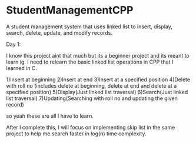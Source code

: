 # StudentManagementCPP
A student management system that uses linked list to insert, display, search, delete, update, and modify records.

Day 1:

I know this project aint that much but its a beginner project and its meant to learn ig.
I need to relearn the basic linked list operations in CPP that I learned in C.

1)Insert at beginning 
2)Insert at end
3)Insert at a specified position
4)Delete with roll no (includes delete at beginning, delete at end and delete at a specified position)
5)Display(Just linked list traversal)
6)Search(Just linked list traversal)
7)Updating(Searching with roll no and updating the given record)

so yeah these are all I have to learn.

After I complete this, I will focus on implementing skip list in the same project to help me search faster in log(n) time complexity.


